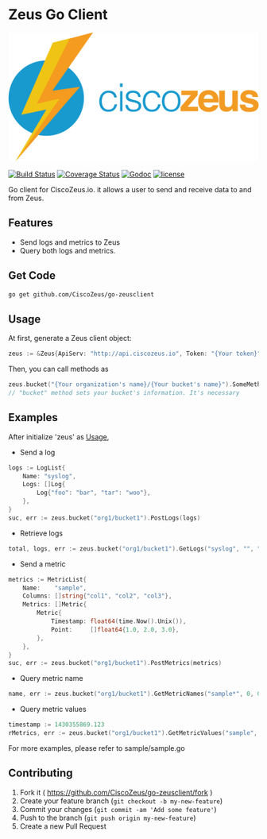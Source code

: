 # Zeus Go Client

![Alt text](https://raw.githubusercontent.com/CiscoZeus/go-zeusclient/master/docs/images/zeus_logo.png "Zeus Logo")

[![Build Status](https://travis-ci.org/CiscoZeus/go-zeusclient.svg)](https://travis-ci.org/CiscoZeus/go-zeusclient) [![Coverage Status](https://coveralls.io/repos/CiscoZeus/go-zeusclient/badge.svg)](https://coveralls.io/r/CiscoZeus/go-zeusclient) [![Godoc](http://img.shields.io/badge/godoc-reference-blue.svg?style=flat)](https://godoc.org/github.com/CiscoZeus/go-zeusclient) [![license](https://img.shields.io/hexpm/l/plug.svg)](http://www.apache.org/licenses/LICENSE-2.0)

Go client for CiscoZeus.io. it allows a user to send and receive data to and from Zeus.

## Features
* Send logs and metrics to Zeus
* Query both logs and metrics.

## Get Code
```
go get github.com/CiscoZeus/go-zeusclient
```

## Usage
At first, generate a Zeus client object:
```go
zeus := &Zeus{ApiServ: "http://api.ciscozeus.io", Token: "{Your token}"}
```
Then, you can call methods as
```go
zeus.bucket("{Your organization's name}/{Your bucket's name}").SomeMethod()
// "bucket" method sets your bucket's information. It's necessary
```

## Examples
After initialize 'zeus' as [Usage](##Usage), 
* Send a log
```go
logs := LogList{
    Name: "syslog",
    Logs: []Log{
        Log{"foo": "bar", "tar": "woo"},
    },
}
suc, err := zeus.bucket("org1/bucket1").PostLogs(logs)
```

* Retrieve logs
```go
total, logs, err := zeus.bucket("org1/bucket1").GetLogs("syslog", "", "", 0, 0, 0, 0)
```

* Send a metric
```go
metrics := MetricList{
    Name:    "sample",
    Columns: []string{"col1", "col2", "col3"},
    Metrics: []Metric{
        Metric{
            Timestamp: float64(time.Now().Unix()),
            Point:     []float64{1.0, 2.0, 3.0},
        },
    },
}
suc, err := zeus.bucket("org1/bucket1").PostMetrics(metrics)
```

* Query metric name
```go
name, err := zeus.bucket("org1/bucket1").GetMetricNames("sample*", 0, 0)
```

* Query metric values
```go
timestamp := 1430355869.123
rMetrics, err := zeus.bucket("org1/bucket1").GetMetricValues("sample", "", "", "", timestamp-10.0, timestamp, "col2>1", 0, 1024)
```

For more examples, please refer to sample/sample.go

## Contributing

1. Fork it ( https://github.com/CiscoZeus/go-zeusclient/fork )
2. Create your feature branch (`git checkout -b my-new-feature`)
3. Commit your changes (`git commit -am 'Add some feature'`)
4. Push to the branch (`git push origin my-new-feature`)
5. Create a new Pull Request
